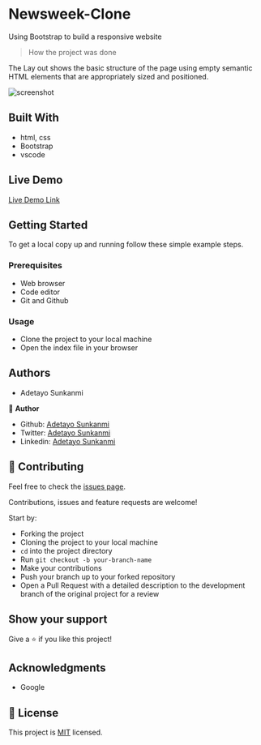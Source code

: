 # Newsweek-Clone
Using Bootstrap to build a responsive website

> How the project was done

The Lay out shows the basic structure of the page using empty semantic HTML elements that are appropriately sized and positioned.


![screenshot](img/)

## Built With

- html, css
- Bootstrap
- vscode

## Live Demo

[Live Demo Link]()


## Getting Started

To get a local copy up and running follow these simple example steps.

### Prerequisites
- Web browser
- Code editor
- Git and Github

### Usage
- Clone the project to your local machine 
- Open the index file in your browser

## Authors

- Adetayo Sunkanmi

👤 **Author**

- Github: [Adetayo Sunkanmi](https://github.com/jstloyal)
- Twitter: [Adetayo Sunkanmi](https://twitter.com/jstloyalty)
- Linkedin: [Adetayo Sunkanmi](https://www.linkedin.com/in/jstloyalty/)

## 🤝 Contributing

Feel free to check the [issues page](https://github.com/jstloyal/Newsweek-Clone/issues).

Contributions, issues and feature requests are welcome!

Start by:
* Forking the project
* Cloning the project to your local machine
* `cd` into the project directory
* Run `git checkout -b your-branch-name`
* Make your contributions
* Push your branch up to your forked repository
* Open a Pull Request with a detailed description to the development branch of the original project for a review

## Show your support

Give a ⭐️ if you like this project!

## Acknowledgments

- Google

## 📝 License

This project is [MIT](lic.url) licensed.
